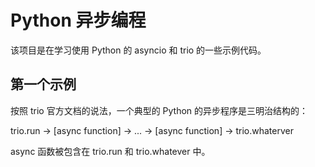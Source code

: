 # Python 异步编程

该项目是在学习使用 Python 的 asyncio 和 trio 的一些示例代码。

## 第一个示例

按照 trio 官方文档的说法，一个典型的 Python 的异步程序是三明治结构的：

trio.run -> [async function] -> ... -> [async function] -> trio.whaterver

async 函数被包含在 trio.run 和 trio.whatever 中。

